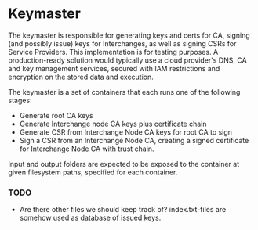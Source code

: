# Keymaster

The keymaster is responsible for generating keys and certs for CA, signing (and possibly issue) 
keys for Interchanges, as well as signing CSRs for Service Providers. 
This implementation is for testing purposes. A production-ready solution would typically
use a cloud provider's DNS, CA and key management services, secured with IAM restrictions and encryption on the stored 
data and execution.

The keymaster is a set of containers that each runs one of the following stages:
 * Generate root CA keys
 * Generate Interchange node CA keys plus certificate chain
 * Generate CSR from Interchange Node CA keys for root CA to sign 
 * Sign a CSR from an Interchange Node CA, creating a signed certificate for Interchange Node CA with trust chain.

Input and output folders are expected to be exposed to the container at given filesystem paths, specified for each 
container.

### TODO 
 * Are there other files we should keep track of? index.txt-files are somehow used as database of issued keys.


